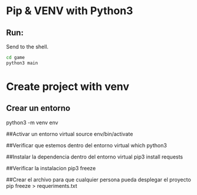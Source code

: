 # Pip & VENV with Python3

## Run:

Send to the shell.

```sh
cd game 
python3 main 
```


# Create project with venv


## Crear un entorno
python3 -m venv env

##Activar un entorno virtual
source env/bin/activate

##Verificar que estemos dentro del entorno virtual
which python3

##Instalar la dependencia dentro del entorno virtual
pip3 install requests

##Verificar la instalacion
pip3 freeze

##Crear el archivo para que cualquier persona pueda desplegar el proyecto
pip freeze > requeriments.txt
